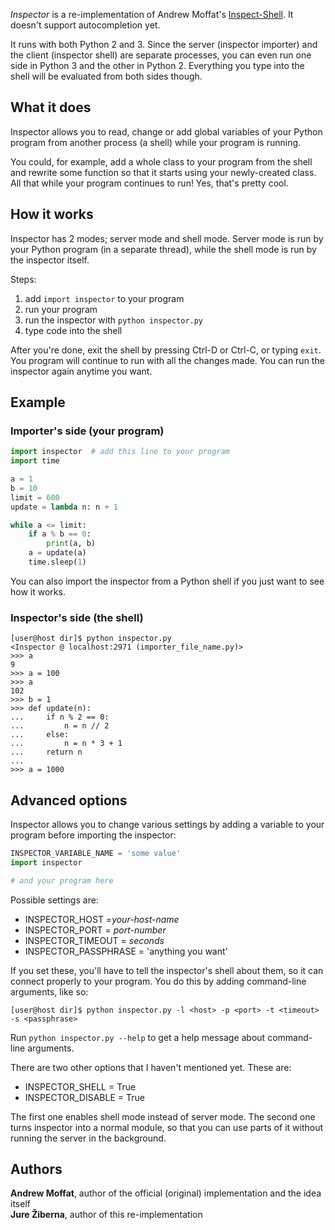 _Inspector_ is a re-implementation of Andrew Moffat's
[Inspect-Shell](https://github.com/amoffat/Inspect-Shell). It doesn't support
autocompletion yet.

It runs with both Python 2 and 3. Since the server (inspector importer) and the
client (inspector shell) are separate processes, you can even run one side
in Python 3 and the other in Python 2. Everything you type into the shell will
be evaluated from both sides though.


What it does
------------

Inspector allows you to read, change or add global variables of your Python
program from another process (a shell) while your program is running.

You could, for example, add a whole class to your program from the shell and
rewrite some function so that it starts using your newly-created class. All that
while your program continues to run! Yes, that's pretty cool.


How it works
------------

Inspector has 2 modes; server mode and shell mode. Server mode is run by your
Python program (in a separate thread), while the shell mode is run by the
inspector itself.

Steps:

 1. add `import inspector` to your program
 2. run your program
 3. run the inspector with `python inspector.py`
 4. type code into the shell

After you're done, exit the shell by pressing Ctrl-D or Ctrl-C, or typing
`exit`. You program will continue to run with all the changes made. You can run
the inspector again anytime you want.


Example
-------

### Importer's side (your program)

```python
import inspector  # add this line to your program
import time

a = 1
b = 10
limit = 600
update = lambda n: n + 1

while a <= limit:
    if a % b == 0:
        print(a, b)
    a = update(a)
    time.sleep(1)
```

You can also import the inspector from a Python shell if you just want to see
how it works.


### Inspector's side (the shell) 

    [user@host dir]$ python inspector.py
    <Inspector @ localhost:2971 (importer_file_name.py)>
    >>> a
    9
    >>> a = 100
    >>> a
    102
    >>> b = 1
    >>> def update(n):
    ...     if n % 2 == 0:
    ...         n = n // 2
    ...     else:
    ...         n = n * 3 + 1
    ...     return n
    ...
    >>> a = 1000 


Advanced options
----------------

Inspector allows you to change various settings by adding a variable to your
program before importing the inspector:

```python
INSPECTOR_VARIABLE_NAME = 'some value'
import inspector

# and your program here
```

Possible settings are:

 - INSPECTOR\_HOST =_your-host-name_
 - INSPECTOR\_PORT = _port-number_
 - INSPECTOR\_TIMEOUT = _seconds_
 - INSPECTOR\_PASSPHRASE = 'anything you want'

If you set these, you'll have to tell the inspector's shell about them, so
it can connect properly to your program. You do this by adding command-line
arguments, like so:

    [user@host dir]$ python inspector.py -l <host> -p <port> -t <timeout> -s <passphrase>

Run `python inspector.py --help` to get a help message about command-line arguments.


There are two other options that I haven't mentioned yet. These are:

 - INSPECTOR\_SHELL = True
 - INSPECTOR\_DISABLE = True

The first one enables shell mode instead of server mode. The second one turns
inspector into a normal module, so that you can use parts of it without running
the server in the background.


Authors
-------

__Andrew Moffat__, author of the official (original) implementation and the idea
itself  
__Jure Žiberna__, author of this re-implementation
